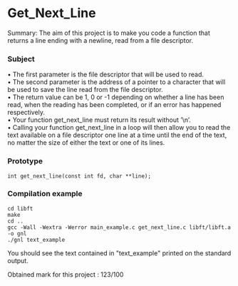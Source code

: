 # Get_Next_Line

Summary: The aim of this project is to make you code a function that returns a line
ending with a newline, read from a file descriptor.

### Subject  
  
• The first parameter is the file descriptor that will be used to read.  
• The second parameter is the address of a pointer to a character that will be used
to save the line read from the file descriptor.  
• The return value can be 1, 0 or -1 depending on whether a line has been read,
when the reading has been completed, or if an error has happened respectively.  
• Your function get_next_line must return its result without ’\n’.  
• Calling your function get_next_line in a loop will then allow you to read the text
available on a file descriptor one line at a time until the end of the text, no matter
the size of either the text or one of its lines.

### Prototype
```
int get_next_line(const int fd, char **line);
```  

### Compilation example
```
cd libft
make
cd ..
gcc -Wall -Wextra -Werror main_example.c get_next_line.c libft/libft.a -o gnl
./gnl text_example
```  
You should see the text contained in "text_example" printed on the standard output.


Obtained mark for this project : 123/100
